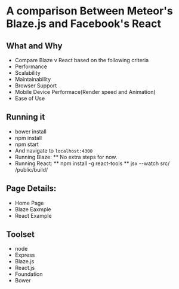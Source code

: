 A comparison Between Meteor's Blaze.js and Facebook's React
=======

## What and Why

* Compare Blaze v React based on the following criteria
* Performance
* Scalability
* Maintainability
* Browser Support
* Mobile Device Performace(Render speed and Animation)
* Ease of Use

## Running it

* bower install
* npm install
* npm start
* And navigate to `localhost:4300`
* Running Blaze:
** No extra steps for now.
* Running React:
** npm install -g react-tools
** jsx --watch src/ /public/build/

## Page Details:
* Home Page
* Blaze Eaxmple
* React Example

## Toolset

* node
* Express
* Blaze.js
* React.js
* Foundation
* Bower
